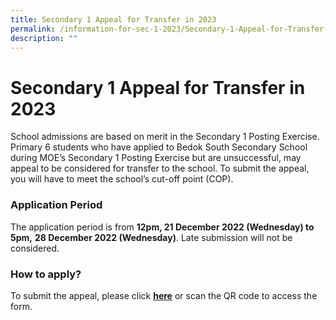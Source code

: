 ```yaml
---
title: Secondary 1 Appeal for Transfer in 2023
permalink: /information-for-sec-1-2023/Secondary-1-Appeal-for-Transfer-in-2023/
description: ""
---
```

Secondary 1 Appeal for Transfer in 2023
=======================================

School admissions are based on merit in the Secondary 1 Posting Exercise. Primary 6 students who have applied to Bedok South Secondary School during MOE’s Secondary 1 Posting Exercise but are unsuccessful, may appeal to be considered for transfer to the school. To submit the appeal, you will have to meet the school’s cut-off point (COP).


### Application Period

The application period is from <b>12pm, 21 December 2022 (Wednesday) to 5pm,</b> <b>28 December 2022 (Wednesday)</b>. Late submission will not be considered.


### How to apply?

To submit the appeal, please click **[here](https://form.gov.sg/639bb961dfcf8d00126944bb)** or scan the QR code to access the form.
